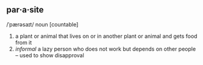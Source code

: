 ## par‧a‧site 
/ˈpærəsaɪt/ noun [countable]

1. a plant or animal that lives on or in another plant or animal and gets food from it
2. *informal* a lazy person who does not work but depends on other people – used to show disapproval